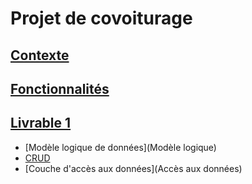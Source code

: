 # Projet de covoiturage

## [Contexte](Contexte)

## [Fonctionnalités](Fonctionnalit%C3%A9s)

## [Livrable 1](Livrable%201)

* [Modèle logique de données](Modèle logique)
* [CRUD](CRUD)
* [Couche d'accès aux données](Accès aux données)